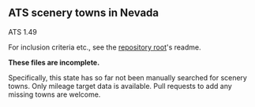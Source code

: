 ## ATS scenery towns in Nevada

ATS 1.49

For inclusion criteria etc., see the [repository root](../../../)'s readme.

**These files are incomplete.**

Specifically, this state has so far not been
manually searched for scenery towns. Only mileage target data is available.
Pull requests to add any missing towns are welcome.

